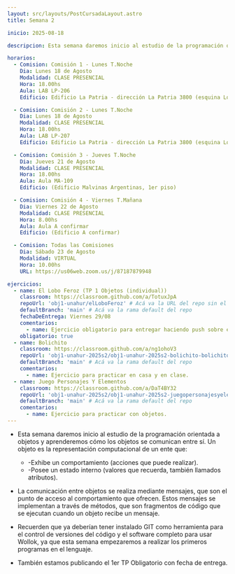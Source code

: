 ```yaml
---
layout: src/layouts/PostCursadaLayout.astro
title: Semana 2

inicio: 2025-08-18

descripcion: Esta semana daremos inicio al estudio de la programación orientada a objetos y aprenderemos cómo los objetos se comunican entre sí.

horarios:
  - Comision: Comisión 1 - Lunes T.Noche
    Dia: Lunes 18 de Agosto
    Modalidad: CLASE PRESENCIAL
    Hora: 18.00hs
    Aula: LAB LP-206
    Edificio: Edificio La Patria - dirección La Patria 3800 (esquina Los Toldos)

  - Comision: Comisión 2 - Lunes T.Noche
    Dia: Lunes 18 de Agosto
    Modalidad: CLASE PRESENCIAL
    Hora: 18.00hs
    Aula: LAB LP-207
    Edificio: Edificio La Patria - dirección La Patria 3800 (esquina Los Toldos)

  - Comision: Comisión 3 - Jueves T.Noche
    Dia: Jueves 21 de Agosto
    Modalidad: CLASE PRESENCIAL
    Hora: 18.00hs
    Aula: Aula MA-109
    Edificio: (Edificio Malvinas Argentinas, 1er piso)

  - Comision: Comisión 4 - Viernes T.Mañana
    Dia: Viernes 22 de Agosto
    Modalidad: CLASE PRESENCIAL
    Hora: 8.00hs
    Aula: Aula A confirmar
    Edificio: (Edificio A confirmar)

  - Comision: Todas las Comisiones
    Dia: Sábado 23 de Agosto
    Modalidad: VIRTUAL
    Hora: 10.00hs
    URL: https://us06web.zoom.us/j/87187879948

ejercicios:
  - name: El Lobo Feroz (TP 1 Objetos (individual))
    classroom: https://classroom.github.com/a/TotuxJpA
    repoUrl: 'obj1-unahur/elLoboFeroz' # Acá va la URL del repo sin el "https://github.com/"
    defaultBranch: 'main' # Acá va la rama default del repo
    fechaDeEntrega: Viernes 29/08
    comentarios:
      - name: Ejercicio obligatorio para entregar haciendo push sobre el repositorio con la asignación correspondiente.
    obligatorio: true
  - name: Bolichito
    classroom: https://classroom.github.com/a/ng1ohoV3
    repoUrl: 'obj1-unahur-2025s2/obj1-unahur-2025s2-bolichito-bolichito' # Acá va la URL del repo sin el "https://github.com/"
    defaultBranch: 'main' # Acá va la rama default del repo
    comentarios:
      - name: Ejercicio para practicar en casa y en clase.
  - name: Juego Personajes Y Elementos
    classroom: https://classroom.github.com/a/DaT4BY32
    repoUrl: 'obj1-unahur-2025s2/obj1-unahur-2025s2-juegopersonajesyelementos-juegoPersonajesYElementos' # Acá va la URL del repo sin el "https://github.com/"
    defaultBranch: 'main' # Acá va la rama default del repo
    comentarios:
      - name: Ejercicio para practicar con objetos.
---
```


- Esta semana daremos inicio al estudio de la programación orientada a objetos y aprenderemos cómo los objetos se comunican entre sí. Un objeto es la representación computacional de un ente que:

  - -Exhibe un comportamiento (acciones que puede realizar).
  - -Posee un estado interno (valores que recuerda, también llamados atributos).

- La comunicación entre objetos se realiza mediante mensajes, que son el punto de acceso al comportamiento que ofrecen. Estos mensajes se implementan a través de métodos, que son fragmentos de código que se ejecutan cuando un objeto recibe un mensaje.

- Recuerden que ya deberían tener instalado GIT como herramienta para el control de versiones del código y el software completo para usar Wollok, ya que esta semana empezaremos a realizar los primeros programas en el lenguaje.

- También estamos publicando el 1er TP Obligatorio con fecha de entrega.
